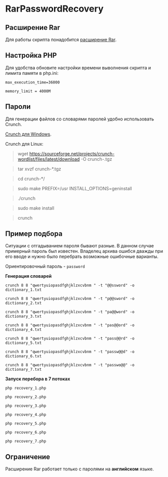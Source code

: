 RarPasswordRecovery
===

Расширение Rar
---

Для работы скрипта понадобится [расширение Rar](https://www.php.net/manual/ru/rar.installation.php "Документация PHP").

Настройка PHP
---
Для удобства обновите настройки времени выволнения скрипта и лимита памяти в php.ini:

`max_execution_time=36000`

`memory_limit = 4000M`

Пароли
---

Для генерации файлов со словарями паролей удобно использовать Crunch.

[Crunch для Windows](https://github.com/shadwork/Windows-Crunch/releases "Crunch для Windows").

Crunch для Linux:

> wget https://sourceforge.net/projects/crunch-wordlist/files/latest/download -O crunch-.tgz

> tar xvzf crunch-*.tgz

> cd crunch-*/

> sudo make PREFIX=/usr INSTALL_OPTIONS=geninstall

> ./crunch

> sudo make install

> crunch

Пример подбора
---

Ситуации с отгадыванием пароля бывают разные. В данном случае примерный пароль был известен. Владелец архива
ошибся дважды при его вводе и нужно было перебрать возможные ошибочные варианты.

Ориентировочный пароль - `password`

**Генерация словарей**

`crunch 8 8 "qwertyuiopasdfghjklzxcvbnm " -t "@@ssword" -o dictionary_1.txt`

`crunch 8 8 "qwertyuiopasdfghjklzxcvbnm " -t "p@@sword" -o dictionary_2.txt`

`crunch 8 8 "qwertyuiopasdfghjklzxcvbnm " -t "pa@@word" -o dictionary_3.txt`

`crunch 8 8 "qwertyuiopasdfghjklzxcvbnm " -t "pas@@ord" -o dictionary_4.txt`

`crunch 8 8 "qwertyuiopasdfghjklzxcvbnm " -t "pass@@rd" -o dictionary_5.txt`

`crunch 8 8 "qwertyuiopasdfghjklzxcvbnm " -t "passw@@d" -o dictionary_6.txt`

`crunch 8 8 "qwertyuiopasdfghjklzxcvbnm " -t "passwo@@" -o dictionary_7.txt`

**Запуск перебора в 7 потоках**

`php recovery_1.php`

`php recovery_2.php`

`php recovery_3.php`

`php recovery_4.php`

`php recovery_5.php`

`php recovery_6.php`

`php recovery_7.php`

Ограничение
---

Расширение Rar работает только с паролями на **английском** языке.
